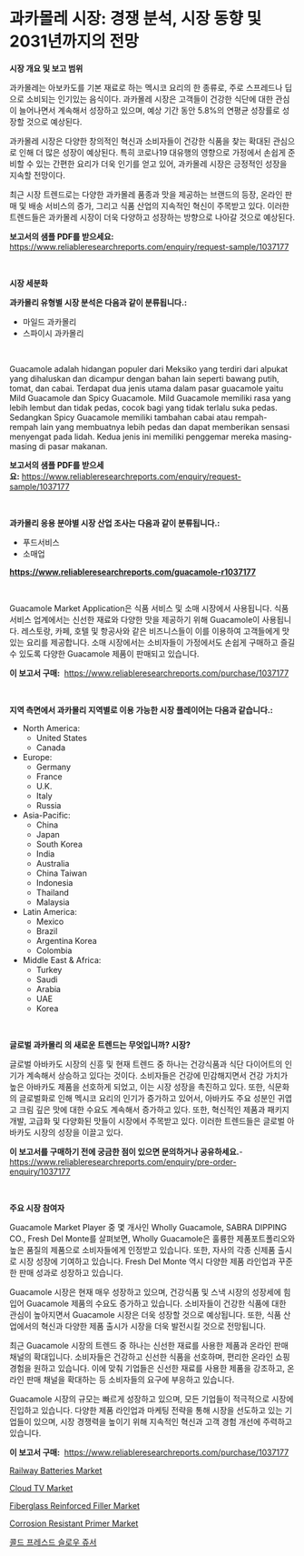 <p><h1>과카몰레 시장: 경쟁 분석, 시장 동향 및 2031년까지의 전망</h1></p><p><strong>시장 개요 및 보고 범위</strong></p>
<p><p>과카몰레는 아보카도를 기본 재료로 하는 멕시코 요리의 한 종류로, 주로 스프레드나 딥으로 소비되는 인기있는 음식이다. 과카몰레 시장은 고객들이 건강한 식단에 대한 관심이 늘어나면서 계속해서 성장하고 있으며, 예상 기간 동안 5.8%의 연평균 성장률로 성장할 것으로 예상된다.</p><p>과카몰레 시장은 다양한 창의적인 혁신과 소비자들이 건강한 식품을 찾는 확대된 관심으로 인해 더 많은 성장이 예상된다. 특히 코로나19 대유행의 영향으로 가정에서 손쉽게 준비할 수 있는 간편한 요리가 더욱 인기를 얻고 있어, 과카몰레 시장은 긍정적인 성장을 지속할 전망이다.</p><p>최근 시장 트렌드로는 다양한 과카몰레 품종과 맛을 제공하는 브랜드의 등장, 온라인 판매 및 배송 서비스의 증가, 그리고 식품 산업의 지속적인 혁신이 주목받고 있다. 이러한 트렌드들은 과카몰레 시장이 더욱 다양하고 성장하는 방향으로 나아갈 것으로 예상된다.</p></p>
<p><strong>보고서의 샘플 PDF를 받으세요:</strong> <a href="https://www.reliableresearchreports.com/enquiry/request-sample/1037177">https://www.reliableresearchreports.com/enquiry/request-sample/1037177</a></p>
<p>&nbsp;</p>
<p><strong>시장 세분화</strong></p>
<p><strong>과카몰리 유형별 시장 분석은 다음과 같이 분류됩니다.:</strong></p>
<p><ul><li>마일드 과카몰리</li><li>스파이시 과카몰리</li></ul></p>
<p>&nbsp;</p>
<p><p>Guacamole adalah hidangan populer dari Meksiko yang terdiri dari alpukat yang dihaluskan dan dicampur dengan bahan lain seperti bawang putih, tomat, dan cabai. Terdapat dua jenis utama dalam pasar guacamole yaitu Mild Guacamole dan Spicy Guacamole. Mild Guacamole memiliki rasa yang lebih lembut dan tidak pedas, cocok bagi yang tidak terlalu suka pedas. Sedangkan Spicy Guacamole memiliki tambahan cabai atau rempah-rempah lain yang membuatnya lebih pedas dan dapat memberikan sensasi menyengat pada lidah. Kedua jenis ini memiliki penggemar mereka masing-masing di pasar makanan.</p></p>
<p><strong>보고서의 샘플 PDF를 받으세요:</strong>&nbsp;<a href="https://www.reliableresearchreports.com/enquiry/request-sample/1037177">https://www.reliableresearchreports.com/enquiry/request-sample/1037177</a></p>
<p>&nbsp;</p>
<p><strong> 과카몰리 응용 분야별 시장 산업 조사는 다음과 같이 분류됩니다.:</strong></p>
<p><ul><li>푸드서비스</li><li>소매업</li></ul></p>
<p><strong><a href="https://www.reliableresearchreports.com/guacamole-r1037177">https://www.reliableresearchreports.com/guacamole-r1037177</a></strong></p>
<p>&nbsp;</p>
<p><p>Guacamole Market Application은 식품 서비스 및 소매 시장에서 사용됩니다. 식품 서비스 업계에서는 신선한 재료와 다양한 맛을 제공하기 위해 Guacamole이 사용됩니다. 레스토랑, 카페, 호텔 및 항공사와 같은 비즈니스들이 이를 이용하여 고객들에게 맛있는 요리를 제공합니다. 소매 시장에서는 소비자들이 가정에서도 손쉽게 구매하고 즐길 수 있도록 다양한 Guacamole 제품이 판매되고 있습니다.</p></p>
<p><strong>이 보고서 구매:</strong>&nbsp; <a href="https://www.reliableresearchreports.com/purchase/1037177">https://www.reliableresearchreports.com/purchase/1037177</a></p>
<p>&nbsp;</p>
<p><strong>지역 측면에서 과카몰리 지역별로 이용 가능한 시장 플레이어는 다음과 같습니다.:</strong></p>
<p><ul>
    <li>
        North America:
        <ul>
            <li>United States</li>
            <li>Canada</li>
        </ul>
    </li>
    <li>
        Europe:
        <ul>
            <li>Germany</li>
            <li>France</li>
            <li>U.K.</li>
            <li>Italy</li>
            <li>Russia</li>
        </ul>
    </li>
    <li>
        Asia-Pacific:
        <ul>
            <li>China</li>
            <li>Japan</li>
            <li>South Korea</li>
            <li>India</li>
            <li>Australia</li>
            <li>China Taiwan</li>
            <li>Indonesia</li>
            <li>Thailand</li>
            <li>Malaysia</li>
        </ul>
    </li>
    <li>
        Latin America:
        <ul>
            <li>Mexico</li>
            <li>Brazil</li>
            <li>Argentina Korea</li>
            <li>Colombia</li>
        </ul>
    </li>
    <li>
        Middle East & Africa:
        <ul>
            <li>Turkey</li>
            <li>Saudi</li>
            <li>Arabia</li>
            <li>UAE</li>
            <li>Korea</li>
        </ul>
    </li>
    </ul></p>
<p>&nbsp;</p>
<p><strong>글로벌 과카몰리 의 새로운 트렌드는 무엇입니까? 시장?</strong></p>
<p><p>글로벌 아바카도 시장의 신흥 및 현재 트렌드 중 하나는 건강식품과 식단 다이어트의 인기가 계속해서 상승하고 있다는 것이다. 소비자들은 건강에 민감해지면서 건강 가치가 높은 아바카도 제품을 선호하게 되었고, 이는 시장 성장을 촉진하고 있다. 또한, 식문화의 글로벌화로 인해 멕시코 요리의 인기가 증가하고 있어서, 아바카도 주요 성분인 귀엽고 크림 깊은 맛에 대한 수요도 계속해서 증가하고 있다. 또한, 혁신적인 제품과 패키지 개발, 고급화 및 다양화된 맛들이 시장에서 주목받고 있다. 이러한 트렌드들은 글로벌 아바카도 시장의 성장을 이끌고 있다.</p></p>
<p><strong>이 보고서를 구매하기 전에 궁금한 점이 있으면 문의하거나 공유하세요.</strong>- <a href="https://www.reliableresearchreports.com/enquiry/pre-order-enquiry/1037177">https://www.reliableresearchreports.com/enquiry/pre-order-enquiry/1037177</a></p>
<p>&nbsp;</p>
<p><strong>주요 시장 참여자</strong></p>
<p><p>Guacamole Market Player 중 몇 개사인 Wholly Guacamole, SABRA DIPPING CO., Fresh Del Monte를 살펴보면, Wholly Guacamole은 훌륭한 제품포트폴리오와 높은 품질의 제품으로 소비자들에게 인정받고 있습니다. 또한, 자사의 각종 신제품 출시로 시장 성장에 기여하고 있습니다. Fresh Del Monte 역시 다양한 제품 라인업과 꾸준한 판매 성과로 성장하고 있습니다. </p><p>Guacamole 시장은 현재 매우 성장하고 있으며, 건강식품 및 스낵 시장의 성장세에 힘입어 Guacamole 제품의 수요도 증가하고 있습니다. 소비자들이 건강한 식품에 대한 관심이 높아지면서 Guacamole 시장은 더욱 성장할 것으로 예상됩니다. 또한, 식품 산업에서의 혁신과 다양한 제품 출시가 시장을 더욱 발전시킬 것으로 전망됩니다. </p><p>최근 Guacamole 시장의 트렌드 중 하나는 신선한 재료를 사용한 제품과 온라인 판매 채널의 확대입니다. 소비자들은 건강하고 신선한 식품을 선호하며, 편리한 온라인 쇼핑 경험을 원하고 있습니다. 이에 맞춰 기업들은 신선한 재료를 사용한 제품을 강조하고, 온라인 판매 채널을 확대하는 등 소비자들의 요구에 부응하고 있습니다.</p><p>Guacamole 시장의 규모는 빠르게 성장하고 있으며, 모든 기업들이 적극적으로 시장에 진입하고 있습니다. 다양한 제품 라인업과 마케팅 전략을 통해 시장을 선도하고 있는 기업들이 있으며, 시장 경쟁력을 높이기 위해 지속적인 혁신과 고객 경험 개선에 주력하고 있습니다.</p></p>
<p><strong>이 보고서 구매:</strong>&nbsp;&nbsp;<a href="https://www.reliableresearchreports.com/purchase/1037177">https://www.reliableresearchreports.com/purchase/1037177</a></p>
<p><p><a href="https://view.publitas.com/reportprime-1/railway-batteries-market-the-key-to-successful-business-strategy-forecast-till-2031/">Railway Batteries Market</a></p><p><a href="https://github.com/khayangel/Market-Research-Report-List-2/blob/main/cloud-tv-market.md">Cloud TV Market</a></p><p><a href="https://issuu.com/reportprime-2/docs/fiberglass-reinforced-filler-market-size-2030.pptx">Fiberglass Reinforced Filler Market</a></p><p><a href="https://issuu.com/reportprime-2/docs/corrosion-resistant-primer-market-size-2030.pptx">Corrosion Resistant Primer Market</a></p><p><a href="https://medium.com/@cloydrenner/cold-pressed-%EC%8A%AC%EB%A1%9C%EC%9A%B0-%EC%A3%BC%EC%84%9C-%EC%8B%9C%EC%9E%A5-%EC%A0%90%EC%9C%A0%EC%9C%A8-%EC%A7%84%ED%99%94-%EB%B0%8F-%EC%8B%9C%EC%9E%A5-%EC%84%B1%EC%9E%A5-%ED%8A%B8%EB%A0%8C%EB%93%9C-2024-2031-820c9b901250">콜드 프레스드 슬로우 쥬서</a></p></p>